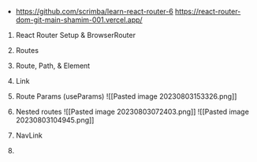- https://github.com/scrimba/learn-react-router-6
https://react-router-dom-git-main-shamim-001.vercel.app/

1. React Router Setup & BrowserRouter 
2. Routes 
3. Route, Path, & Element
4. Link
5. Route Params (useParams)
   ![[Pasted image 20230803153326.png]]
   
6. Nested routes
   ![[Pasted image 20230803072403.png]]
   ![[Pasted image 20230803104945.png]]
7. NavLink
8. 
